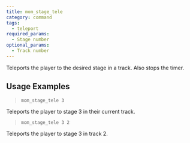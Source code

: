 ```yaml
---
title: mom_stage_tele
category: command
tags:
  - teleport
required_params: 
  - Stage number
optional_params:
  - Track number
---
```


Teleports the player to the desired stage in a track. Also stops the timer.

## Usage Examples

> `mom_stage_tele 3`

Teleports the player to stage 3 in their current track.

> `mom_stage_tele 3 2`

Teleports the player to stage 3 in track 2.